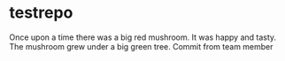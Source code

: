 # testrepo
Once upon a time there was a big red mushroom.
It was happy and tasty.
The mushroom grew under a big green tree.
Commit from team member
